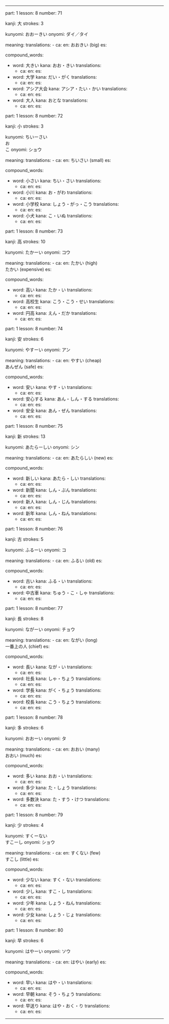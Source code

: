 
---
part: 1
lesson: 8
number: 71

kanji: 大
strokes: 3

kunyomi: おおーきい
onyomi: ダイ／タイ

meaning:
  translations:
    - ca:
      en: おおきい (big)
      es:

compound_words:
  - word: 大きい
    kana: おお・きい
    translations:
    - ca:
      en:
      es:
  - word: 大学
    kana: だい・がく
    translations:
    - ca:
      en:
      es:
  - word: アシア大会
    kana: アシア・たい・かい
    translations:
    - ca:
      en:
      es:
  - word: 大人
    kana: おとな
    translations:
    - ca:
      en:
      es:



part: 1
lesson: 8
number: 72

kanji: 小
strokes: 3

kunyomi: ちいーさい<br>お<br>こ
onyomi: ショウ

meaning:
  translations:
    - ca:
      en: ちいさい (small)
      es:

compound_words:
  - word: 小さい
    kana: ちい・さい
    translations:
    - ca:
      en:
      es:
  - word: 小川
    kana: お・がわ
    translations:
    - ca:
      en:
      es:
  - word: 小学校
    kana: しょう・がっ・こう
    translations:
    - ca:
      en:
      es:
  - word: 小犬
    kana: こ・いぬ
    translations:
    - ca:
      en:
      es:



part: 1
lesson: 8
number: 73

kanji: 高
strokes: 10

kunyomi: たかーい
onyomi: コウ

meaning:
  translations:
    - ca:
      en: たかい (high)<br>たかい (expensive)
      es:

compound_words:
  - word: 高い
    kana: たか・い
    translations:
    - ca:
      en:
      es:
  - word: 高校生
    kana: こう・こう・せい
    translations:
    - ca:
      en:
      es:
  - word: 円高
    kana: えん・だか
    translations:
    - ca:
      en:
      es:



part: 1
lesson: 8
number: 74

kanji: 安
strokes: 6

kunyomi: やすーい
onyomi: アン

meaning:
  translations:
    - ca:
      en: やすい (cheap)<br>あんぜん (safe)
      es:

compound_words:
  - word: 安い
    kana: やす・い
    translations:
    - ca:
      en:
      es:
  - word: 安心する
    kana: あん・しん・する
    translations:
    - ca:
      en:
      es:
  - word: 安全
    kana: あん・ぜん
    translations:
    - ca:
      en:
      es:



part: 1
lesson: 8
number: 75

kanji: 新
strokes: 13

kunyomi: あたらーしい
onyomi: シン

meaning:
  translations:
    - ca:
      en: あたらしい (new)
      es:

compound_words:
  - word: 新しい
    kana: あたら・しい
    translations:
    - ca:
      en:
      es:
  - word: 新聞
    kana: しん・ぶん
    translations:
    - ca:
      en:
      es:
  - word: 新人
    kana: しん・じん
    translations:
    - ca:
      en:
      es:
  - word: 新年
    kana: しん・ねん
    translations:
    - ca:
      en:
      es:



part: 1
lesson: 8
number: 76

kanji: 古
strokes: 5

kunyomi: ふるーい
onyomi: コ

meaning:
  translations:
    - ca:
      en: ふるい (old)
      es:

compound_words:
  - word: 古い
    kana: ふる・い
    translations:
    - ca:
      en:
      es:
  - word: 中古車
    kana: ちゅう・こ・しゃ
    translations:
    - ca:
      en:
      es:



part: 1
lesson: 8
number: 77

kanji: 長
strokes: 8

kunyomi: ながーい
onyomi: チョウ

meaning:
  translations:
    - ca:
      en: ながい (long)<br>一番上の人 (chief)
      es:

compound_words:
  - word: 長い
    kana: なが・い
    translations:
    - ca:
      en:
      es:
  - word: 社長
    kana: しゃ・ちょう
    translations:
    - ca:
      en:
      es:
  - word: 学長
    kana: がく・ちょう
    translations:
    - ca:
      en:
      es:
  - word: 校長
    kana: こう・ちょう
    translations:
    - ca:
      en:
      es:



part: 1
lesson: 8
number: 78

kanji: 多
strokes: 6

kunyomi: おおーい
onyomi: タ

meaning:
  translations:
    - ca:
      en: おおい (many)<br>おおい (much)
      es:

compound_words:
  - word: 多い
    kana: おお・い
    translations:
    - ca:
      en:
      es:
  - word: 多少
    kana: た・しょう
    translations:
    - ca:
      en:
      es:
  - word: 多数決
    kana: た・すう・けつ
    translations:
    - ca:
      en:
      es:



part: 1
lesson: 8
number: 79

kanji: 少
strokes: 4

kunyomi: すくーない<br>すこーし
onyomi: ショウ

meaning:
  translations:
    - ca:
      en: すくない (few)<br>すこし (little)
      es:

compound_words:
  - word: 少ない
    kana: すく・ない
    translations:
    - ca:
      en:
      es:
  - word: 少し
    kana: すこ・し
    translations:
    - ca:
      en:
      es:
  - word: 少年
    kana: しょう・ねん
    translations:
    - ca:
      en:
      es:
  - word: 少女
    kana: しょう・じょ
    translations:
    - ca:
      en:
      es:



part: 1
lesson: 8
number: 80

kanji: 早
strokes: 6

kunyomi: はやーい
onyomi: ソウ

meaning:
  translations:
    - ca:
      en: はやい (early)
      es:

compound_words:
  - word: 早い
    kana: はや・い
    translations:
    - ca:
      en:
      es:
  - word: 早朝
    kana: そう・ちょう
    translations:
    - ca:
      en:
      es:
  - word: 早送り
    kana: はや・おく・り
    translations:
    - ca:
      en:
      es:
---
